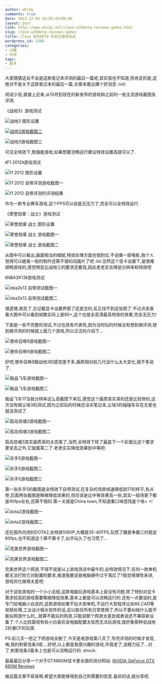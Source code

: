 ```yaml
---
author: whidy
comments: true
date: 2012-12-04 14:50:43+00:00
layout: post
link: http://www.whidy.net/clevo-w350etq-reviews-games.html
slug: clevo-w350etq-reviews-games
title: Clevo W350ETQ 评测之游戏测试
wordpress_id: 1280
categories:
- 兴趣
- 评测
tags:
- 技术
---
```


大家猜猜这会不会是这款笔记本评测的最后一篇呢,其实我也不知道,但肯定的是,这绝对不是关于这款笔记本的最后一篇.文章末尾出爆个好消息 :roll:

闲话少说,直接上近来,从10月到现在的新发布的游戏和之前的一些主流游戏截图及评测.

《战地3》游戏测试

![战地3 图形设置](http://www.whidy.net/wp-content/uploads/2012/12/bf3-settings-400x225.jpg)

<!-- more -->

[![战地3游戏截图二](/wp-content/uploads/2012/12/bf3-playing2-400x225.jpg)](/wp-content/uploads/2012/12/bf3-playing2.jpg)

![战地3游戏截图三](http://www.whidy.net/wp-content/uploads/2012/12/bf3-playing3-400x225.jpg)

可见全特效下,勉强能游戏,如果想要流畅运行建议特效设置高就可以了.

《F1 2012》游戏测试

![f1 2012 图形设置](http://www.whidy.net/wp-content/uploads/2012/12/f1-2012-settings-400x225.jpg)

![f1 2012 自带评测游戏截图一](http://www.whidy.net/wp-content/uploads/2012/12/f1-2012-playing-400x225.jpg)

![f1 2012 自带评测的评测结果](http://www.whidy.net/wp-content/uploads/2012/12/f1-2012-result-400x225.jpg)

作为一款专业赛车游戏,这个FPS可以说是无压力了,完全可以全特效运行.

《荣誉勋章：战士》游戏测试

![荣誉勋章 战士 图形设置](http://www.whidy.net/wp-content/uploads/2012/12/MOH-settings-400x225.jpg)

![荣誉勋章 战士 游戏截图一](http://www.whidy.net/wp-content/uploads/2012/12/moh-playing-400x225.jpg)

![荣誉勋章 战士 游戏截图二](http://www.whidy.net/wp-content/uploads/2012/12/moh-playing2-400x225.jpg)

从图中可以看出,画面相当的细腻,特效处理方面也很到位,不说像一部电影,我个人觉得可以媲美一般的制作还算不错的动画片了吧 :lol:当然这个显卡设置下,是很难顺畅游戏的,感觉明显比战地三的要求还要高,因此老老实实降低分辨率和特效吧

《NBA2K13》游戏测试

![nba2k13 自带测试截图一](http://www.whidy.net/wp-content/uploads/2012/12/nba2k13-test1-400x225.jpg)

![nba2k13 自带测试截图二](/wp-content/uploads/2012/12/nba2k13-test2-400x225.jpg)

很遗憾,疏忽了,忘记截显卡设置界面了还是怎的,反正找不到这张图了.不过点击查看大图中可以看到帧数实际上是80+,这个也是全高清最高特效的效果,完全无压力!

下面是一些不完整的测试,不过也具有代表性,因为当时玩的时候没有想到做评测,想到做评测的时候就上面几个游戏,所以泛泛的介绍下...

![使命召唤9游戏截图一](/wp-content/uploads/2012/12/cod91-400x225.jpg)

![使命召唤9游戏截图二](/wp-content/uploads/2012/12/cod9-400x225.jpg)

好吧,使命召唤9跟战地3的感觉差不多,画质相对前几代没什么太大变化,就不多说了.

![极品飞车游戏截图一](/wp-content/uploads/2012/12/nfs1-400x225.jpg)

![极品飞车游戏截图二](/wp-content/uploads/2012/12/nfs2-400x225.jpg)

极品飞车17当我分辨率这么高截图下来后,感觉这个画质其实真的还是比较惨的,这次没有做尘埃3的测试,因为之前玩的时候还没买笔记本,尘埃3的碰碰车实在无爱也就没测试了.

![孤岛惊魂3游戏截图一](/wp-content/uploads/2012/12/farcry3-400x225.jpg)

![孤岛惊魂3游戏截图二](/wp-content/uploads/2012/12/farcry31-400x225.jpg)

孤岛惊魂3其实画质真的太完美了,当然,全特效下除了最底下一个彩蛋比这个要求更变态之外,它就属第二了.老老实实降低效果到中等吧.

![杀手5游戏截图一](/wp-content/uploads/2012/12/ss5-400x225.jpg)

![杀手5游戏截图二](/wp-content/uploads/2012/12/ss51-400x225.jpg)

![杀手5游戏截图三](/wp-content/uploads/2012/12/ss52-400x225.jpg)

第一张杀手5的截图是全特效下自带测试,在复杂的场景帧速降低到17的样子,有点惨,后面两张截图是略微降低效果的,但应该是比中等效果高一些,其实一般场景下都是40fps左右,还算不错的.第一关就是China town,不知道重口味馄饨是个啥= =!

![dota2游戏截图一](/wp-content/uploads/2012/12/dota2-400x225.jpg)

![dota2游戏截图二](/wp-content/uploads/2012/12/dota21-400x225.jpg)

还在国外内测的DOTA2,全特效1080P,大概是35-40FPS,玩惯了魔兽争霸三的稳定60fps,也不知道这个算不算卡了,似乎玩久了也习惯了...

![完美世界游戏截图一](/wp-content/uploads/2012/12/wm-400x225.jpg)

![完美世界游戏截图二](/wp-content/uploads/2012/12/wm2-400x224.jpg)

完美世界这个网游,不得不说是以上游戏测试中最牛的,全特效情况下,任何一款单机都无法打败它对配置的要求,难道我要说我电脑硬件过于落后了?我觉得理性来讲,游戏优化做得太差吧.

对于这些游戏的一个小小总结,这款电脑玩游戏基本上是没有问题,除了特别对显卡需求较高的游戏需要略微降低效果,基本上都是可以流畅运行的.还有一点要说的,是专门给电脑小白说的,这款游戏如果不玩大型单机,不运行大型程序比如AE,CAD等视频处理,工业设计相关软件的话,足以胜任所有日常使用了.所以不要纠结什么能不能玩网游什么的,,,就算不能玩的网游,只能说那个网游太差劲或者说还不兼容新设备了.个人比较鄙视有些小白喜欢说电脑配置太低而无法玩游戏,就好象那种说战地2抄袭CF的玩家.

PS:前几天一怒之下把游戏全删了,今天是戒游戏第八天了,写完评测的时候才发现,咦,我的刺客信条3呢....好吧,以上都是我感兴趣的游戏,毕竟老了,没精力玩了...对了,刺客信条3基本上也是可以流畅运行的 :shock:

最最最后分享一个对于GTX660M显卡更全面的测分网站:
[NVIDIA GeForce GTX 660M Reviews](http://www.notebookcheck.net/NVIDIA-GeForce-GTX-660M.71859.0.html)

做这篇文章不容易啊,希望大家能够得到自己所需要的信息.喜欢的话,就分享吧.
